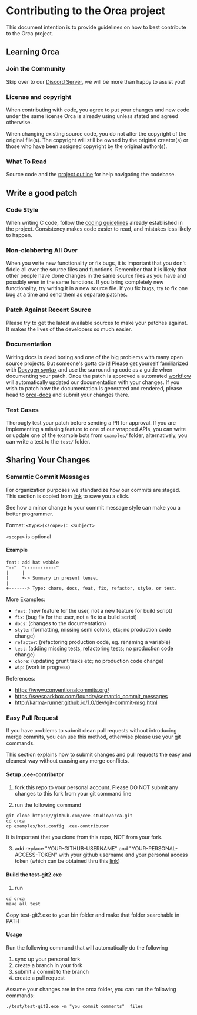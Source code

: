 # Contributing to the Orca project

This document intention is to provide guidelines on how to best contribute to the Orca project.

## Learning Orca

### Join the Community

Skip over to our [Discord Server](https://discord.gg/Q4Ub3wuF), we will be more than happy to assist you!

### License and copyright

When contributing with code, you agree to put your changes and new code under the same license Orca is already using unless stated and agreed otherwise.

When changing existing source code, you do not alter the copyright of the original file(s). The copyright will still be owned by the original creator(s) or those who have been assigned copyright by the original author(s).

### What To Read

Source code and the [project outline](PROJECT_OUTLINE.md) for help navigating the codebase.

## Write a good patch

### Code Style

When writing C code, follow the [coding guidelines](CODING_GUIDELINES.md) already established in the project. Consistency makes code easier to read, and mistakes less likely to happen.

### Non-clobbering All Over

When you write new functionality or fix bugs, it is important that you don't fiddle all over the source files and functions. Remember that it is likely that other people have done changes in the same source files as you have and possibly even in the same functions. If you bring completely new functionality, try writing it in a new source file. If you fix bugs, try to fix one bug at a time and send them as separate patches.

### Patch Against Recent Source 

Please try to get the latest available sources to make your patches against. It makes the lives of the developers so much easier.

### Documentation

Writing docs is dead boring and one of the big problems with many open source projects. But someone's gotta do it! Please get yourself familiarized with [Doxygen syntax](https://www.doxygen.nl/manual/docblocks.html) and use the surrounding code as a guide when documenting your patch. Once the patch is approved a automated [workflow](.github/workflows/gh_pages.yml) will automatically updated our documentation with your changes. If you wish to patch how the documentation is generated and rendered, please head to [orca-docs](https://github.com/cee-studio/orca-docs) and submit your changes there.

### Test Cases

Thorougly test your patch before sending a PR for approval. If you are implementing a missing feature to one of our wrapped APIs, you can write or update one of the example bots from `examples/` folder, alternatively, you can write a test to the `test/` folder.

## Sharing Your Changes

### Semantic Commit Messages

For organization purposes we standardize how our commits are staged.
This section is copied from [link](https://gist.github.com/joshbuchea/6f47e86d2510bce28f8e7f42ae84c716) 
to save you a click.

See how a minor change to your commit message style can make you a better programmer.

Format: `<type>(<scope>): <subject>`

`<scope>` is optional

#### Example

```
feat: add hat wobble
^--^  ^------------^
|     |
|     +-> Summary in present tense.
|
+-------> Type: chore, docs, feat, fix, refactor, style, or test.
```

More Examples:

- `feat`: (new feature for the user, not a new feature for build script)
- `fix`: (bug fix for the user, not a fix to a build script)
- `docs`: (changes to the documentation)
- `style`: (formatting, missing semi colons, etc; no production code change)
- `refactor`: (refactoring production code, eg. renaming a variable)
- `test`: (adding missing tests, refactoring tests; no production code change)
- `chore`: (updating grunt tasks etc; no production code change)
- `wip`: (work in progress)

References:

- https://www.conventionalcommits.org/
- https://seesparkbox.com/foundry/semantic_commit_messages
- http://karma-runner.github.io/1.0/dev/git-commit-msg.html

### Easy Pull Request

If you have problems to submit clean pull requests without introducing merge commits, 
you can use this method, otherwise please use your git commands. 

This section explains how to submit changes and pull requests the easy
   and cleanest way without causing any merge conflicts.

#### Setup  .cee-contributor
1. fork this repo to your personal account. Please DO NOT submit any changes to
this fork from your git command line

2. run the following command
```
git clone https://github.com/cee-studio/orca.git
cd orca
cp examples/bot.config .cee-contributor
```
It is important that you clone from this repo, NOT from your fork.


3. add replace "YOUR-GITHUB-USERNAME" and "YOUR-PERSONAL-ACCESS-TOKEN"
   with your github username and your personal access token (which can
   be obtained thru this
   [link](https://docs.github.com/en/github/authenticating-to-github/creating-a-personal-access-token))

#### Build the test-git2.exe
1. run
```
cd orca
make all test
```
Copy test-git2.exe to your bin folder and make that folder searchable in PATH


#### Usage
Run the following command that will automatically do the following
1. sync up your personal fork
2. create a branch in your fork
3. submit a commit to the branch
4. create a pull request

Assume your changes are in the orca folder, you can run the following commands:
```
./test/test-git2.exe -m "you commit comments"  files
```
